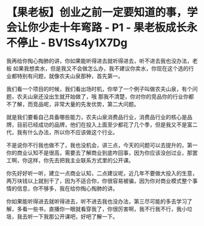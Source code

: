 # 【果老板】创业之前一定要知道的事，学会让你少走十年弯路 - P1 - 果老板成长永不停止 - BV1Ss4y1X7Dg

我再给你掏心掏肺的讲，你如果能听得进去就听得进去，听不进去我也没办法，老板 如果我想卖水，但是我又不会做怎么办，我不建议你卖水，你现在这个选的行业都特别有问题，就像农夫山泉那种，首先第一。

我们看一个项目的时候，我们看出场时机，你举了一个例子叫做农夫山泉，有个问题，农夫山泉还没出生就开始做了，哦 那我不清楚，你对你的竞品你的行业你都不了解，而竞品呢，非常大量的先发优势，第二大问题。

就是我们要看自己具备哪些能力，农夫山泉消费品行业，消费品行业的核心是品牌，目前已经成功的品牌，他们在投入上面至少都花了几个季，但是我又不是富二代，我有什么办法，所以你不应该做这个行业。

不是说你不行我也做不了，我也没机会，讲三点，今天的问题可以去提升的，第一你的商业认知不是很高，需要去了解商业到底咋回事，因为你应该没创过业，那罢工啊，你这样，你先去把我主业联系方式里的公开课。

你先好好听一听，建立一点商业认知，二点建议呢，近几年不要做大投入的生意，两万块钱以上就别干了，因为不适合你，你很容易被骗，因为你对商业模式整个事情的信息，你不够多，我在给你掏心掏肺的讲。

你如果能听得进去就听得进去，听不进去我也没办法，第三尽可能的多去学习了解，多看一些书，直播你一眼就看穿我了，你很厉害啊，我不行我不行，我小垃圾，我去听一下我那公开课吧，好吧了解一下。

